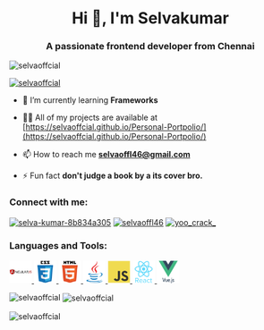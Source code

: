 <h1 align="center">Hi 👋, I'm Selvakumar</h1>
<h3 align="center">A passionate frontend developer from Chennai</h3>

<p align="left"> <img src="https://komarev.com/ghpvc/?username=selvaoffcial&label=Profile%20views&color=0e75b6&style=flat" alt="selvaoffcial" /> </p>

<p align="left"> <a href="https://github.com/ryo-ma/github-profile-trophy"><img src="https://github-profile-trophy.vercel.app/?username=selvaoffcial" alt="selvaoffcial" /></a> </p>

- 🌱 I’m currently learning **Frameworks**

- 👨‍💻 All of my projects are available at [https://selvaoffcial.github.io/Personal-Portpolio/](https://selvaoffcial.github.io/Personal-Portpolio/)

- 📫 How to reach me **selvaoffl46@gmail.com**
  
- ⚡ Fun fact **don't judge a book by a its cover bro.**

<h3 align="left">Connect with me:</h3>
<p align="left">
<a href="https://linkedin.com/in/selva-kumar-8b834a305" target="blank"><img align="center" src="https://raw.githubusercontent.com/rahuldkjain/github-profile-readme-generator/master/src/images/icons/Social/linked-in-alt.svg" alt="selva-kumar-8b834a305" height="30" width="40" /></a>
<a href="https://fb.com/selvaoffl46" target="blank"><img align="center" src="https://raw.githubusercontent.com/rahuldkjain/github-profile-readme-generator/master/src/images/icons/Social/facebook.svg" alt="selvaoffl46" height="30" width="40" /></a>
<a href="https://instagram.com/yoo_crack_" target="blank"><img align="center" src="https://raw.githubusercontent.com/rahuldkjain/github-profile-readme-generator/master/src/images/icons/Social/instagram.svg" alt="yoo_crack_" height="30" width="40" /></a>
</p>

<h3 align="left">Languages and Tools:</h3>
<p align="left"> <a href="https://angular.io" target="_blank" rel="noreferrer"> <img src="https://raw.githubusercontent.com/devicons/devicon/master/icons/angularjs/angularjs-original-wordmark.svg" alt="angularjs" width="40" height="40"/> </a> <a href="https://www.w3schools.com/css/" target="_blank" rel="noreferrer"> <img src="https://raw.githubusercontent.com/devicons/devicon/master/icons/css3/css3-original-wordmark.svg" alt="css3" width="40" height="40"/> </a> <a href="https://www.w3.org/html/" target="_blank" rel="noreferrer"> <img src="https://raw.githubusercontent.com/devicons/devicon/master/icons/html5/html5-original-wordmark.svg" alt="html5" width="40" height="40"/> </a> <a href="https://www.java.com" target="_blank" rel="noreferrer"> <img src="https://raw.githubusercontent.com/devicons/devicon/master/icons/java/java-original.svg" alt="java" width="40" height="40"/> </a> <a href="https://developer.mozilla.org/en-US/docs/Web/JavaScript" target="_blank" rel="noreferrer"> <img src="https://raw.githubusercontent.com/devicons/devicon/master/icons/javascript/javascript-original.svg" alt="javascript" width="40" height="40"/> </a> <a href="https://reactjs.org/" target="_blank" rel="noreferrer"> <img src="https://raw.githubusercontent.com/devicons/devicon/master/icons/react/react-original-wordmark.svg" alt="react" width="40" height="40"/> </a> <a href="https://vuejs.org/" target="_blank" rel="noreferrer"> <img src="https://raw.githubusercontent.com/devicons/devicon/master/icons/vuejs/vuejs-original-wordmark.svg" alt="vuejs" width="40" height="40"/> </a> </p>

<p><img align="left" src="https://github-readme-stats.vercel.app/api/top-langs?username=selvaoffcial&show_icons=true&locale=en&layout=compact" alt="selvaoffcial" /></p>

<p>&nbsp;<img align="center" src="https://github-readme-stats.vercel.app/api?username=selvaoffcial&show_icons=true&locale=en" alt="selvaoffcial" /></p>

<p><img align="center" src="https://github-readme-streak-stats.herokuapp.com/?user=selvaoffcial&" alt="selvaoffcial" /></p>
